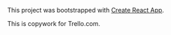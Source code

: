This project was bootstrapped with [Create React App](https://github.com/facebook/create-react-app).

This is copywork for Trello.com.
